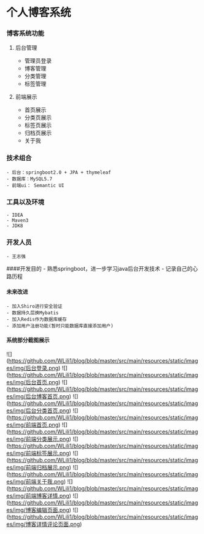# 个人博客系统

### 博客系统功能
1. 后台管理
    - 管理员登录
    - 博客管理
    - 分类管理
    - 标签管理

2. 前端展示
    - 首页展示
    - 分类页展示
    - 标签页展示
    - 归档页展示
    - 关于我

### 技术组合
    - 后台：springboot2.0 + JPA + thymeleaf
    - 数据库：MySQL5.7
    - 前端ui： Semantic UI

### 工具以及环境
    - IDEA
    - Maven3
    - JDK8

### 开发人员
    - 王志强

####开发目的
    - 熟悉springboot，进一步学习java后台开发技术
    - 记录自己的心路历程

#### 未来改进
    - 加入Shiro进行安全验证
    - 数据持久层换Mybatis
    - 加入Redis作为数据库缓存
    - 添加用户注册功能(暂时只能数据库直接添加用户)

#### 系统部分截图展示
![] (https://github.com/WLili1/blog/blob/master/src/main/resources/static/images/img/后台登录.png)
![] (https://github.com/WLili1/blog/blob/master/src/main/resources/static/images/img/后台首页.png)
![] (https://github.com/WLili1/blog/blob/master/src/main/resources/static/images/img/后台博客首页.png)
![] (https://github.com/WLili1/blog/blob/master/src/main/resources/static/images/img/后台分类首页.png)
![] (https://github.com/WLili1/blog/blob/master/src/main/resources/static/images/img/前端首页.png)
![] (https://github.com/WLili1/blog/blob/master/src/main/resources/static/images/img/前端分类展示.png)
![] (https://github.com/WLili1/blog/blob/master/src/main/resources/static/images/img/前端标签展示.png)
![] (https://github.com/WLili1/blog/blob/master/src/main/resources/static/images/img/前端归档展示.png)
![] (https://github.com/WLili1/blog/blob/master/src/main/resources/static/images/img/前端关于我.png)
![] (https://github.com/WLili1/blog/blob/master/src/main/resources/static/images/img/前端博客详情.png)
![] (https://github.com/WLili1/blog/blob/master/src/main/resources/static/images/img/博客编辑页面.png)
![] (https://github.com/WLili1/blog/blob/master/src/main/resources/static/images/img/博客详情评论页面.png)

